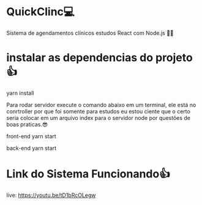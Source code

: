 # QuickClinc💻
Sistema de agendamentos clínicos estudos React com Node.js
🐱‍🚀

# instalar as dependencias do projeto👍

 yarn install 
 
 Para rodar servidor execute o comando abaixo em um terminal, ele está
 no conrtroller por que foi somente para estudos eu estou ciente que o certo
 seria colocar em um arquivo index para o servidor node por questões de boas praticas.😎

 front-end
 yarn start

 back-end
 yarn start
 
# Link do Sistema Funcionando👍

live: https://youtu.be/tD1bRcOLegw

